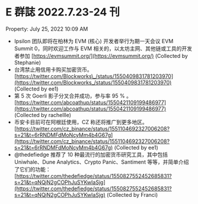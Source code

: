 # E 群誌 2022.7.23-24 刊

Property: July 25, 2022 10:09 AM

- Ipsilon 团队即将在柏林为 EVM (核心) 开发者举行为期一天会议 EVM Summit 0，同时欢迎工作与 EVM 相关的，以太坊主网、其他链或工具的开发者参加 [https://evmsummit.org/](https://evmsummit.org/) (Collected by Stephanie)
- 台湾禁止用信用卡购买加密货币。[https://twitter.com/Blockworks\_/status/1550409831781203970](https://twitter.com/Blockworks_/status/1550409831781203970) (Collected by ee1)
- 第 5 次 Goerli 影子分叉合并成功，参与率 95 % 。[https://twitter.com/abcoathup/status/1550421109199486977](https://twitter.com/abcoathup/status/1550421109199486977) (Collected by rachellle)
- 币安卡目前可在阿根廷使用，CZ 称还将推广到更多地区。[https://twitter.com/cz_binance/status/1551104692327006208?s=21&t=6rRNDMFdMoNcyMm4b4G67g](https://twitter.com/cz_binance/status/1551104692327006208?s=21&t=6rRNDMFdMoNcyMm4b4G67g) (Collected by ee1)
- @thedefiedge 推荐了 10 种最流行的加密货币研究工具，其中包括 Uniwhale、Dune Analytics、Crypto Panic、Santiment 等等，并简单介绍了它们的功能：[https://twitter.com/thedefiedge/status/1550827552452685831?s=21&t=qNQjN2gCOPhJuSYKwIaSjg](https://twitter.com/thedefiedge/status/1550827552452685831?s=21&t=qNQjN2gCOPhJuSYKwIaSjg) (Collected by Franci)
